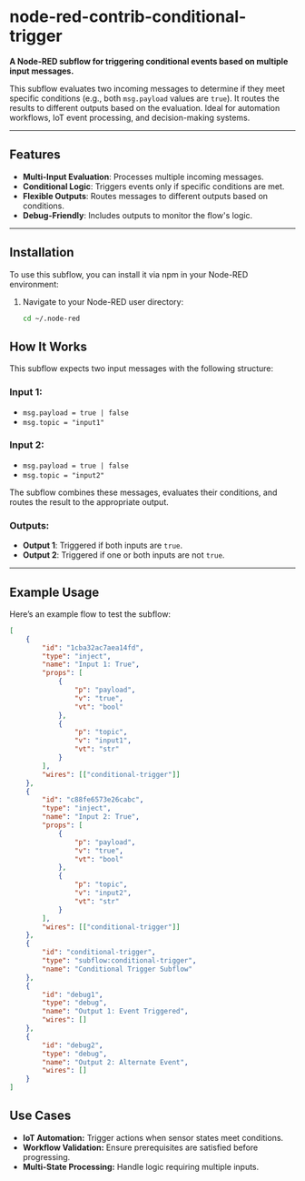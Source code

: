 # node-red-contrib-conditional-trigger

**A Node-RED subflow for triggering conditional events based on multiple input messages.**

This subflow evaluates two incoming messages to determine if they meet specific conditions (e.g., both `msg.payload` values are `true`). It routes the results to different outputs based on the evaluation. Ideal for automation workflows, IoT event processing, and decision-making systems.

---

## Features
- **Multi-Input Evaluation**: Processes multiple incoming messages.
- **Conditional Logic**: Triggers events only if specific conditions are met.
- **Flexible Outputs**: Routes messages to different outputs based on conditions.
- **Debug-Friendly**: Includes outputs to monitor the flow's logic.

---

## Installation

To use this subflow, you can install it via npm in your Node-RED environment:

1. Navigate to your Node-RED user directory:
   ```bash
   cd ~/.node-red


## How It Works

This subflow expects two input messages with the following structure:

### Input 1:
- `msg.payload = true | false`
- `msg.topic = "input1"`

### Input 2:
- `msg.payload = true | false`
- `msg.topic = "input2"`

The subflow combines these messages, evaluates their conditions, and routes the result to the appropriate output.

### Outputs:
- **Output 1**: Triggered if both inputs are `true`.
- **Output 2**: Triggered if one or both inputs are not `true`.

---

## Example Usage

Here’s an example flow to test the subflow:

```json
[
    {
        "id": "1cba32ac7aea14fd",
        "type": "inject",
        "name": "Input 1: True",
        "props": [
            {
                "p": "payload",
                "v": "true",
                "vt": "bool"
            },
            {
                "p": "topic",
                "v": "input1",
                "vt": "str"
            }
        ],
        "wires": [["conditional-trigger"]]
    },
    {
        "id": "c88fe6573e26cabc",
        "type": "inject",
        "name": "Input 2: True",
        "props": [
            {
                "p": "payload",
                "v": "true",
                "vt": "bool"
            },
            {
                "p": "topic",
                "v": "input2",
                "vt": "str"
            }
        ],
        "wires": [["conditional-trigger"]]
    },
    {
        "id": "conditional-trigger",
        "type": "subflow:conditional-trigger",
        "name": "Conditional Trigger Subflow"
    },
    {
        "id": "debug1",
        "type": "debug",
        "name": "Output 1: Event Triggered",
        "wires": []
    },
    {
        "id": "debug2",
        "type": "debug",
        "name": "Output 2: Alternate Event",
        "wires": []
    }
]
```
## Use Cases

- **IoT Automation:** Trigger actions when sensor states meet conditions.
- **Workflow Validation:** Ensure prerequisites are satisfied before progressing.
- **Multi-State Processing:** Handle logic requiring multiple inputs.
